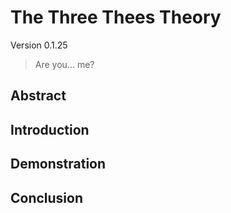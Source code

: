 # The Three Thees Theory
Version 0.1.25
> Are you... me?
## Abstract
## Introduction
## Demonstration
## Conclusion
